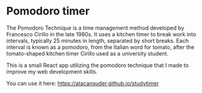 # Pomodoro timer

The Pomodoro Technique is a time management method developed by Francesco Cirillo in the late 1980s. It uses a kitchen timer to break work into intervals, typically 25 minutes in length, separated by short breaks. Each interval is known as a pomodoro, from the Italian word for tomato, after the tomato-shaped kitchen timer Cirillo used as a university student.

This is a small React app utilizing the pomodoro technique that I made to improve my web development skills.

You can use it here: https://atacansuder.github.io/studytimer

